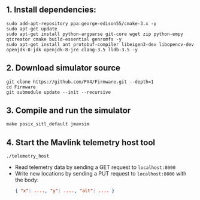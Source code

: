 ## 1. Install dependencies:

```
sudo add-apt-repository ppa:george-edison55/cmake-3.x -y
sudo apt-get update
sudo apt-get install python-argparse git-core wget zip python-empy qtcreator cmake build-essential genromfs -y
sudo apt-get install ant protobuf-compiler libeigen3-dev libopencv-dev openjdk-8-jdk openjdk-8-jre clang-3.5 lldb-3.5 -y
```

## 2. Download simulator source

```
git clone https://github.com/PX4/Firmware.git --depth=1
cd Firmware
git submodule update --init --recursive
```

## 3. Compile and run the simulator

```
make posix_sitl_default jmavsim
```

## 4. Start the Mavlink telemetry host tool

```
./telemetry_host
```


 - Read telemetry data by sending a GET request to `localhost:8000`
 - Write new locations by sending a PUT request to `localhost:8000` with the body:
    ```json
    { "x": ...., "y": ...., "alt": .... }
    ```
